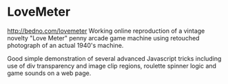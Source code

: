 # LoveMeter
http://bedno.com/lovemeter
Working online reproduction of a vintage novelty "Love Meter" penny arcade game machine using retouched photograph of an actual 1940's machine.

Good simple demonstration of several advanced Javascript tricks including use of div transparency and image clip regions, roulette spinner logic and game sounds on a web page.
